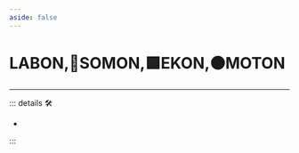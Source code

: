 ```yaml
---
aside: false
---
```

# LABON,🔷SOMON,🟩EKON,🟠MOTON

---

<!-- =================================================== -->
<!-- =================================================== -->
<!-- =================================================== -->
<!-- =================================================== -->
<!-- =================================================== -->
::: details 🛠

-

:::